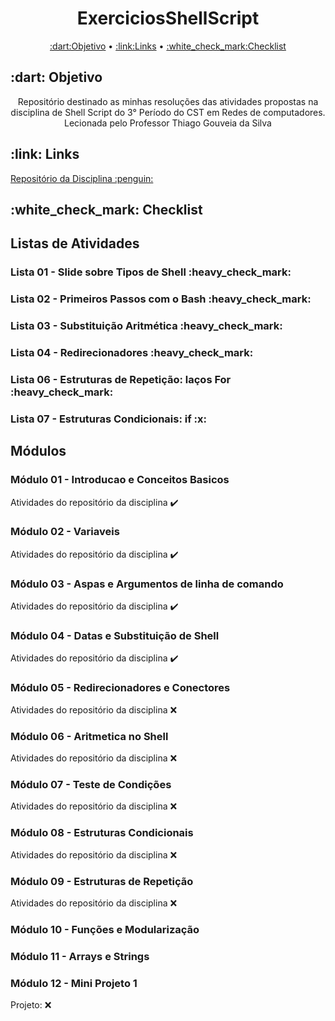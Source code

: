 <h1 align="center">ExerciciosShellScript</h1>
<p align="center">
 <a href="#Objetivo">:dart:Objetivo</a> •
 <a href="#Links">:link:Links</a> • 
 <a href="#Checklist">:white_check_mark:Checklist</a>
</p>

<h2>:dart: Objetivo</h2>
<p align="center">Repositório destinado as minhas resoluções das atividades propostas na disciplina de Shell Script do 3° Período do CST em Redes de computadores. Lecionada pelo Professor Thiago Gouveia da Silva</p>

<h2>:link: Links</h2>
  <a href=https://github.com/ifpb/ShellScript> Repositório da Disciplina :penguin:</a>

<h2>:white_check_mark: Checklist</h2> 

<h2> Listas de Atividades </h2>

<h3> Lista 01 - Slide sobre Tipos de Shell :heavy_check_mark: </h3>
<h3> Lista 02 - Primeiros Passos com o Bash :heavy_check_mark: </h3>
<h3> Lista 03 - Substituição Aritmética :heavy_check_mark: </h3>
<h3> Lista 04 - Redirecionadores :heavy_check_mark: </h3>
<h3> Lista 06 - Estruturas de Repetição: laços For :heavy_check_mark: </h3>
<h3> Lista 07 - Estruturas Condicionais: if :x: </h3>

<h2> Módulos </h2>

<h3 align="left">Módulo 01 - Introducao e Conceitos Basicos</h3>

Atividades do repositório da disciplina :heavy_check_mark:

<h3 align="left">Módulo 02 - Variaveis</h3>

Atividades do repositório da disciplina :heavy_check_mark:

<h3 align="left">Módulo 03 - Aspas e Argumentos de linha de comando</h3>

Atividades do repositório da disciplina :heavy_check_mark:

<h3 align="left">Módulo 04 - Datas e Substituição de Shell</h3>

Atividades do repositório da disciplina :heavy_check_mark:

<h3 align="left">Módulo 05 - Redirecionadores e Conectores</h3>

Atividades do repositório da disciplina :x:

<h3 align="left">Módulo 06 - Aritmetica no Shell</h3>

Atividades do repositório da disciplina :x:

<h3 align="left">Módulo 07 - Teste de Condições</h3>

Atividades do repositório da disciplina :x:

<h3 align="left">Módulo 08 - Estruturas Condicionais</h3>

Atividades do repositório da disciplina :x:

<h3 align="left">Módulo 09 - Estruturas de Repetição</h3>

Atividades do repositório da disciplina :x:

<h3 align="left">Módulo 10 - Funções e Modularização</h3>

<h3 align="left">Módulo 11 - Arrays e Strings</h3>

<h3 align="left">Módulo 12 - Mini Projeto 1</h3>

Projeto: :x:
